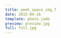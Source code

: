 ```yaml
---
title: peek_space_img_7
date: 2015-04-16
template: photo.jade
preview: preview.jpg
full: full.jpg
---
```


